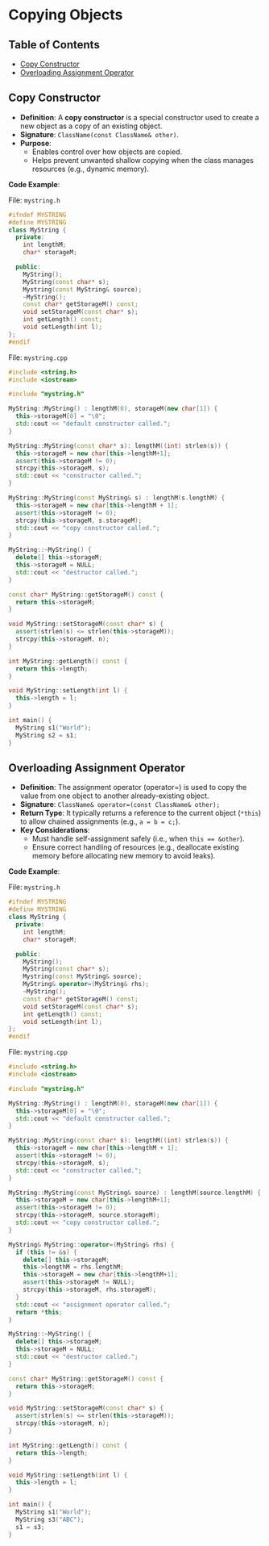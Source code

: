 # Copying Objects

## Table of Contents

- [Copy Constructor](#copy-constructor)
- [Overloading Assignment Operator](#overloading-assignment-operator)

## Copy Constructor

- **Definition**: A **copy constructor** is a special constructor used to create a new object as a copy of an existing object.
- **Signature**: `ClassName(const ClassName& other)`.
- **Purpose**:
  - Enables control over how objects are copied.
  - Helps prevent unwanted shallow copying when the class manages resources (e.g., dynamic memory).

**Code Example**:

File: `mystring.h`

```cpp
#ifndef MYSTRING
#define MYSTRING
class MyString {
  private:
    int lengthM;
    char* storageM;

  public:
    MyString();
    MyString(const char* s);
    Mystring(const MyString& source);
    ~MyString();
    const char* getStorageM() const;
    void setStorageM(const char* s);
    int getLength() const;
    void setLength(int l);
};
#endif
```

File: `mystring.cpp`

```cpp
#include <string.h>
#include <iostream>

#include "mystring.h"

MyString::MyString() : lengthM(0), storageM(new char[1]) {
  this->storageM[0] = "\0";
  std::cout << "default constructor called.";
}

MyString::MyString(const char* s): lengthM((int) strlen(s)) {
  this->storageM = new char[this->lengthM+1];
  assert(this->storageM != 0);
  strcpy(this->storageM, s);
  std::cout << "constructor called.";
}

MyString::MyString(const MyString& s) : lengthM(s.lengthM) {
  this->storageM = new char[this->lengthM + 1];
  assert(this->storageM != 0);
  strcpy(this->storageM, s.storageM);
  std::cout << "copy constructor called.";
}

MyString::~MyString() {
  delete[] this->storageM;
  this->storageM = NULL;
  std::cout << "destructor called.";
}

const char* MyString::getStorageM() const {
  return this->storageM;
}

void MyString::setStorageM(const char* s) {
  assert(strlen(s) <= strlen(this->storageM));
  strcpy(this->storageM, n);
}

int MyString::getLength() const {
  return this->length;
}

void MyString::setLength(int l) {
  this->length = l;
}

int main() {
  MyString s1("World");
  MyString s2 = s1;
}
```

## Overloading Assignment Operator

- **Definition**: The assignment operator (operator=) is used to copy the value from one object to another already-existing object.
- **Signature**: `ClassName& operator=(const ClassName& other);`
- **Return Type**: It typically returns a reference to the current object (`*this`) to allow chained assignments (e.g., `a = b = c;`).
- **Key Considerations**:
  - Must handle self-assignment safely (i.e., when `this == &other`).
  - Ensure correct handling of resources (e.g., deallocate existing memory before allocating new memory to avoid leaks).

**Code Example**:

File: `mystring.h`

```cpp
#ifndef MYSTRING
#define MYSTRING
class MyString {
  private:
    int lengthM;
    char* storageM;

  public:
    MyString();
    MyString(const char* s);
    Mystring(const MyString& source);
    MyString& operator=(MyString& rhs);
    ~MyString();
    const char* getStorageM() const;
    void setStorageM(const char* s);
    int getLength() const;
    void setLength(int l);
};
#endif
```

File: `mystring.cpp`

```cpp
#include <string.h>
#include <iostream>

#include "mystring.h"

MyString::MyString() : lengthM(0), storageM(new char[1]) {
  this->storageM[0] = "\0";
  std::cout << "default constructor called.";
}

MyString::MyString(const char* s): lengthM((int) strlen(s)) {
  this->storageM = new char[this->lengthM + 1];
  assert(this->storageM != 0);
  strcpy(this->storageM, s);
  std::cout << "constructor called.";
}

MyString::MyString(const MyString& source) : lengthM(source.lengthM) {
  this->storageM = new char[this->lengthM+1];
  assert(this->storageM != 0);
  strcpy(this->storageM, source.storageM);
  std::cout << "copy constructor called.";
}

MyString& MyString::operator=(MyString& rhs) {
  if (this != &s) {
    delete[] this->storageM;
    this->lengthM = rhs.lengthM;
    this->storageM = new char[this->lengthM+1];
    assert(this->storageM != NULL);
    strcpy(this->storageM, rhs.storageM);
  }
  std::cout << "assignment operator called.";
  return *this;
}

MyString::~MyString() {
  delete[] this->storageM;
  this->storageM = NULL;
  std::cout << "destructor called.";
}

const char* MyString::getStorageM() const {
  return this->storageM;
}

void MyString::setStorageM(const char* s) {
  assert(strlen(s) <= strlen(this->storageM));
  strcpy(this->storageM, n);
}

int MyString::getLength() const {
  return this->length;
}

void MyString::setLength(int l) {
  this->length = l;
}

int main() {
  MyString s1("World");
  MyString s3("ABC");
  s1 = s3;
}
```
